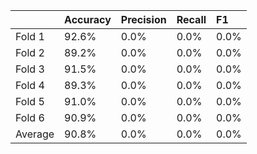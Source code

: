 |         | Accuracy   | Precision   | Recall   | F1   |
|:--------|:-----------|:------------|:---------|:-----|
| Fold 1  | 92.6%      | 0.0%        | 0.0%     | 0.0% |
| Fold 2  | 89.2%      | 0.0%        | 0.0%     | 0.0% |
| Fold 3  | 91.5%      | 0.0%        | 0.0%     | 0.0% |
| Fold 4  | 89.3%      | 0.0%        | 0.0%     | 0.0% |
| Fold 5  | 91.0%      | 0.0%        | 0.0%     | 0.0% |
| Fold 6  | 90.9%      | 0.0%        | 0.0%     | 0.0% |
| Average | 90.8%      | 0.0%        | 0.0%     | 0.0% |